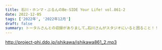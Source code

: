 ```yaml
---
title: 石川・ホンマ・ぶるんのBe-SIDE Your Life! vol.861-2
date: 2022-12-05
tags: ['2022年', '2022年12月']
draft: false
summary: トータルさんとの収録がありまして…石川さんがスタジオにいると困ること！！
---
```


http://project-phi.ddo.jp/ishikawa/ishikawa861_2.mp3

